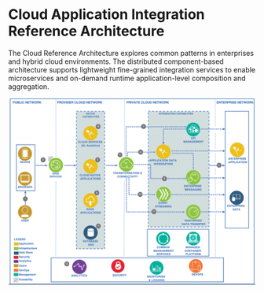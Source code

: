 # Cloud Application Integration Reference Architecture

The Cloud Reference Architecture explores common patterns in enterprises and hybrid cloud environments. The distributed component-based architecture supports lightweight fine-grained integration services to enable microservices and on-demand runtime application-level composition and aggregation.

![Ref Architecture](img/hybrid-ref-arch.png)